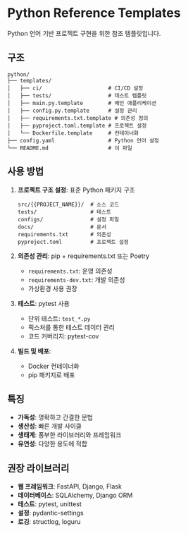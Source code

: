 # Python Reference Templates

Python 언어 기반 프로젝트 구현을 위한 참조 템플릿입니다.

## 구조

```
python/
├── templates/
│   ├── ci/                     # CI/CD 설정
│   ├── tests/                  # 테스트 템플릿
│   ├── main.py.template        # 메인 애플리케이션
│   ├── config.py.template      # 설정 관리
│   ├── requirements.txt.template # 의존성 정의
│   ├── pyproject.toml.template # 프로젝트 설정
│   └── Dockerfile.template     # 컨테이너화
├── config.yaml                 # Python 언어 설정
└── README.md                   # 이 파일
```

## 사용 방법

1. **프로젝트 구조 설정**: 표준 Python 패키지 구조
   ```
   src/{{PROJECT_NAME}}/  # 소스 코드
   tests/                 # 테스트
   configs/               # 설정 파일
   docs/                  # 문서
   requirements.txt       # 의존성
   pyproject.toml         # 프로젝트 설정
   ```

2. **의존성 관리**: pip + requirements.txt 또는 Poetry
   - `requirements.txt`: 운영 의존성
   - `requirements-dev.txt`: 개발 의존성
   - 가상환경 사용 권장

3. **테스트**: pytest 사용
   - 단위 테스트: `test_*.py`
   - 픽스처를 통한 테스트 데이터 관리
   - 코드 커버리지: pytest-cov

4. **빌드 및 배포**:
   - Docker 컨테이너화
   - pip 패키지로 배포

## 특징

- **가독성**: 명확하고 간결한 문법
- **생산성**: 빠른 개발 사이클
- **생태계**: 풍부한 라이브러리와 프레임워크
- **유연성**: 다양한 용도에 적합

## 권장 라이브러리

- **웹 프레임워크**: FastAPI, Django, Flask
- **데이터베이스**: SQLAlchemy, Django ORM
- **테스트**: pytest, unittest
- **설정**: pydantic-settings
- **로깅**: structlog, loguru